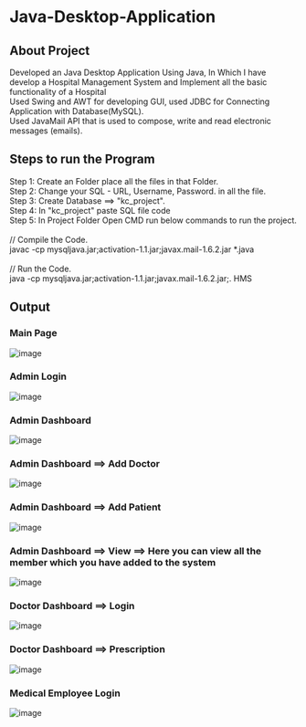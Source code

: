 # Java-Desktop-Application
## About Project
Developed an Java Desktop Application Using Java, In Which I have develop a Hospital Management System and Implement all the basic functionality of a Hospital <br>	
Used Swing and AWT for developing GUI, used JDBC for Connecting Application with Database(MySQL). <br>
Used JavaMail API that is used to compose, write and read electronic messages (emails). <br>




## Steps to run the Program
Step 1: Create an Folder place all the files in that Folder. <br>
Step 2: Change your SQL - URL, Username, Password. in all the file. <br>
Step 3: Create Database ==> "kc_project". <br>
Step 4: In "kc_project" paste SQL file code <br>
Step 5: In Project Folder Open CMD run below commands to run the project. <br><br>
        // Compile the Code. <br>
        javac -cp mysqljava.jar;activation-1.1.jar;javax.mail-1.6.2.jar *.java <br><br>
        // Run the Code. <br>
        java -cp mysqljava.jar;activation-1.1.jar;javax.mail-1.6.2.jar;. HMS <br>
        

## Output
### Main Page <br>
![image](https://user-images.githubusercontent.com/100895486/216934784-abf1339d-bcdf-468c-8d76-82af76a41e36.png)

### Admin Login <br>
![image](https://user-images.githubusercontent.com/100895486/216935026-abe69be0-23f7-4d2d-84f8-ce7a03e3bff0.png)

### Admin Dashboard
![image](https://user-images.githubusercontent.com/100895486/216935211-4de93587-bceb-4821-a4e0-4e74e353ee58.png)

### Admin Dashboard ==> Add Doctor
![image](https://user-images.githubusercontent.com/100895486/216935399-2b28f3ae-2837-453f-9ad5-b997e23c7475.png)

### Admin Dashboard ==> Add Patient
![image](https://user-images.githubusercontent.com/100895486/216935531-95ad7a97-6c57-4f00-8c97-d9e956291f8b.png)

### Admin Dashboard ==> View  ==> Here you can view all the member which you have added to the system
![image](https://user-images.githubusercontent.com/100895486/216935776-617ec574-c767-426b-b779-668ec9b98b63.png)

### Doctor Dashboard ==> Login
![image](https://user-images.githubusercontent.com/100895486/216936073-cab69e38-a657-4067-be93-26fad3acbd2c.png)

### Doctor Dashboard ==> Prescription 
![image](https://user-images.githubusercontent.com/100895486/216936326-ed9da48b-a8ee-4645-85a3-c245407ef2da.png)

### Medical Employee Login
![image](https://user-images.githubusercontent.com/100895486/216936563-6da4d15c-9801-4c30-83ae-1d01b701028e.png)

